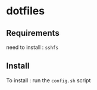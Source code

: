 # dotfiles
## Requirements
need to install : ```sshfs```
## Install
To install : run the ```config.sh``` script
